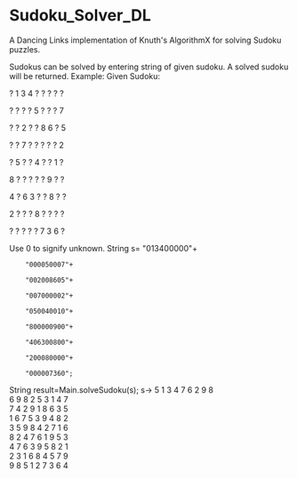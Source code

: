 Sudoku_Solver_DL
================

A Dancing Links implementation of Knuth's AlgorithmX for solving Sudoku puzzles.

Sudokus can be solved by entering string of given sudoku.  A solved sudoku will be returned.
Example:
Given Sudoku:


?       1       3       4       ?       ?       ?       ?       ?

?       ?       ?       ?       5       ?       ?       ?       7

?       ?       2       ?       ?       8       6       ?       5

?       ?       7       ?       ?       ?       ?       ?       2

?       5       ?       ?       4       ?       ?       1       ?

8       ?       ?       ?       ?       ?       9       ?       ?

4       ?       6       3       ?       ?       8       ?       ?

2       ?       ?       ?       8       ?       ?       ?       ?

?       ?       ?       ?       ?       7       3       6       ?


Use 0 to signify unknown.
String s=	"013400000"+

		"000050007"+

		"002008605"+

		"007000002"+

		"050040010"+

		"800000900"+

		"406300800"+

		"200080000"+

		"000007360";


String result=Main.solveSudoku(s);
s->
5	1	3	4	7	6	2	9	8	
6	9	8	2	5	3	1	4	7	
7	4	2	9	1	8	6	3	5	
1	6	7	5	3	9	4	8	2	
3	5	9	8	4	2	7	1	6	
8	2	4	7	6	1	9	5	3	
4	7	6	3	9	5	8	2	1	
2	3	1	6	8	4	5	7	9	
9	8	5	1	2	7	3	6	4	
